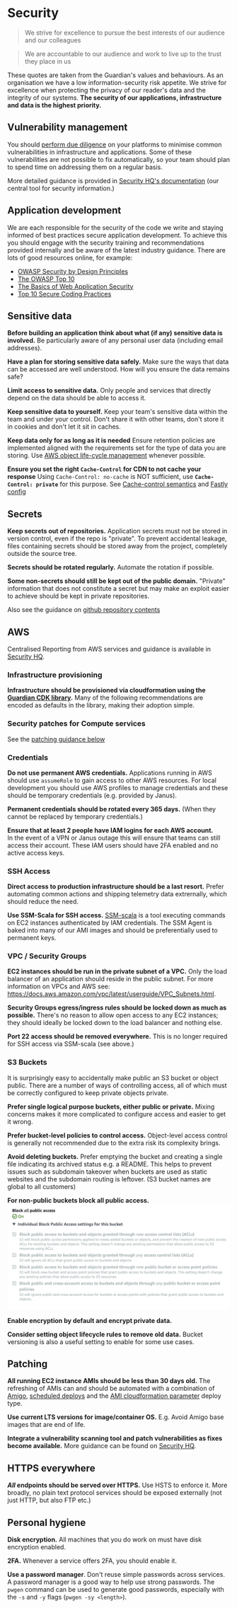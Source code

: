 # Security

> We strive for excellence to pursue the best interests of our audience 
> and our colleagues

> We are accountable to our audience and work to live up to the trust 
> they place in us

These quotes are taken from the Guardian's values and behaviours. As an 
organisation we have a low information-security risk appetite. We strive
for excellence when protecting the privacy of our reader's data and the 
integrity of our systems. **The security of our applications, 
infrastructure and data is the highest priority.**

## Vulnerability management
You should 
[perform due diligence](https://github.com/guardian/security-hq/blob/main/hq/markdown/vulnerability-management.md) 
on your platforms to minimise common vulnerabilities in infrastructure 
and applications. Some of these vulnerabilities are not possible to fix 
automatically, so your team should plan to spend time on addressing them 
on a regular basis. 

More detailed guidance is provided in 
[Security HQ's documentation](https://github.com/guardian/security-hq/blob/main/hq/markdown/vulnerability-management.md) 
(our central tool for security information.)

## Application development

We are each responsible for the security of the code we write and staying
informed of best practices secure application development. To achieve this
you should engage with the security training and recommendations provided
internally and be aware of the latest industry guidance. There are lots of
good resources online, for example:
- [OWASP Security by Design Principles](https://www.owasp.org/index.php/Security_by_Design_Principles)
- [The OWASP Top 10](https://www.owasp.org/index.php/Category:OWASP_Top_Ten_Project)
- [The Basics of Web Application Security](https://martinfowler.com/articles/web-security-basics.html)
- [Top 10 Secure Coding Practices](https://wiki.sei.cmu.edu/confluence/display/seccode/Top+10+Secure+Coding+Practices)

## Sensitive data

**Before building an application think about what (if any) sensitive
data is involved.** Be particularly aware of any personal user data
(including email addresses).

**Have a plan for storing sensitive data safely.** Make sure the ways 
that data can be accessed are well understood. How will you ensure the
data remains safe?

**Limit access to sensitive data.** Only people and services that 
directly depend on the data should be able to access it.

**Keep sensitive data to yourself.** Keep your team's sensitive data 
within the team and under your control. Don't share it with other
teams, don't store it in cookies and don't let it sit in caches.

**Keep data only for as long as it is needed** Ensure retention policies 
are implemented aligned with the requirements set for the type of data 
you are storing. Use 
[AWS object life-cycle management](https://docs.aws.amazon.com/AmazonS3/latest/dev/object-lifecycle-mgmt.html) 
whenever possible.

**Ensure you set the right `Cache-Control` for CDN to not cache your 
response** Using `Cache-Control: no-cache` is NOT sufficient, use 
**`Cache-Control: private`** for this purpose. See 
[Cache-control semantics](https://developer.mozilla.org/en-US/docs/Web/HTTP/Headers/Cache-Control) 
and 
[Fastly config](https://developer.fastly.com/learning/concepts/cache-freshness/#preventing-content-from-being-cached)

## Secrets
**Keep secrets out of repositories.** Application secrets must not be
stored in version control, even if the repo is "private". To prevent
accidental leakage, files containing secrets should be stored away
from the project, completely outside the source tree.

**Secrets should be rotated regularly.** Automate the rotation if
possible.

**Some non-secrets should still be kept out of the public domain.** 
"Private" information that does not constitute a secret but may make
an exploit easier to achieve should be kept in private repositories.

Also see the guidance on 
[github repository contents](https://github.com/guardian/recommendations/blob/main/github.md#repository-contents)



## AWS

Centralised Reporting from AWS services and guidance is available in
[Security HQ](https://security-hq.gutools.co.uk).

### Infrastructure provisioning

**Infrastructure should be provisioned via cloudformation using the 
[Guardian CDK library](https://github.com/guardian/cdk).** Many of the 
following recommendations are encoded as defaults in the library, making
their adoption simple.

### Security patches for Compute services

See the [patching guidance below](#patching)

### Credentials

**Do not use permanent AWS credentials.** Applications running in AWS
should use `assumeRole` to gain access to other AWS resources. For
local development you should use AWS profiles to manage credentials
and these should be temporary credentials (e.g. provided by Janus).

**Permanent credentials should be rotated every 365 days.** (When they
cannot be replaced by temporary credentials.)

**Ensure that at least 2 people have IAM logins for each AWS account.**  
In the event of a VPN or Janus outage this will ensure that teams can
still access their account. These IAM users should have 2FA enabled and no
active access keys.

### SSH Access

**Direct access to production infrastructure should be a last resort.** 
Prefer automating common actions and shipping telemetry data extrernally,
which should reduce the need.

**Use SSM-Scala for SSH access.**
[SSM-scala](https://github.com/guardian/ssm-scala#ssm-scala) is a tool
executing commands on EC2 instances authenticated by IAM credentials.
The SSM Agent is baked into many of our AMI images and should be
preferentially used to permanent keys.

### VPC / Security Groups

**EC2 instances should be run in the private subnet of a VPC.** Only the
load balancer of an application should reside in the public subnet. For 
more information on VPCs and AWS see: 
https://docs.aws.amazon.com/vpc/latest/userguide/VPC_Subnets.html.

**Security Groups egress/ingress rules should be locked down as much as
possible.** There's no reason to allow open access to any EC2 instances; 
they should ideally be locked down to the load balancer and nothing 
else. 

**Port 22 access should be removed everywhere.** This is no longer required
for SSH access via SSM-scala (see above.)

### S3 Buckets

It is surprisingly easy to accidentally make public an S3 bucket or object
public. There are a number of ways of controlling access, all of which must
be correctly configured to keep private objects private.

**Prefer single logical purpose buckets, either public or 
private.** Mixing concerns makes it more complicated to configure access and
easier to get it wrong. 

**Prefer bucket-level policies to control access.** Object-level access control
is generally not recommended due to the extra risk its complexity brings. 

**Avoid deleting buckets.** Prefer emptying the bucket and creating a single
file indicating its archived status e.g. a README. This helps to prevent 
issues such as subdomain takeover when buckets are used as static websites and
the subdomain routing is leftover. (S3 bucket names are global to all customers)


**For non-public buckets block all public access.**
![](./S3-block-public-access.png)

**Enable encryption by default and encrypt private data.**

**Consider setting object lifecycle rules to remove old data.** Bucket 
versioning is also a useful setting to enable for some use cases.

## Patching

**All running EC2 instance AMIs should be less than 30 days old.** The 
refreshing of AMIs can and should be automated with a combination of 
[Amigo](https://amigo.gutools.co.uk/),
[scheduled deploys](https://riffraff.gutools.co.uk/deployment/schedule) and the 
[AMI cloudformation parameter](https://riffraff.gutools.co.uk/docs/magenta-lib/types#amicloudformationparameter)
deploy type.

**Use current LTS versions for image/container OS.** E.g. Avoid Amigo 
base images that are end of life.

**Integrate a vulnerability scanning tool and patch vulnerabilities as
fixes become available.** More guidance can be found on 
[Security HQ](https://security-hq.gutools.co.uk/documentation/vulnerability-management).

## HTTPS everywhere

**_All_ endpoints should be served over HTTPS.** Use HSTS to enforce it. 
More broadly, no plain text protocol services should be exposed externally 
(not just HTTP, but also FTP etc.)

## Personal hygiene

**Disk encryption.** All machines that you do work on must have disk
encryption enabled.

**2FA.** Whenever a service offers 2FA, you should enable it.

**Use a password manager**. Don't reuse simple passwords across
services. A password manager is a good way to help use strong
passwords. The `pwgen` command can be used to generate good passwords,
especially with the `-s` and `-y` flags (`pwgen -sy <length>`).
